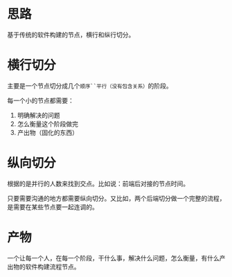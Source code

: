 # 思路
基于传统的软件构建的节点，横行和纵行切分。
# 横行切分
主要是一个节点切分成几个`顺序``平行（没有包含关系）`的阶段。

每一个小的节点都需要：

1. 明确解决的问题
2. 怎么衡量这个阶段做完
3. 产出物（固化的东西）

# 纵向切分
根据的是并行的人数来找到交点。比如说：前端后对接的节点时间。

只要需要沟通的地方都需要纵向切分。又比如，两个后端切分做一个完整的流程，是需要在某些节点要一起连调的。


# 产物
一个让每一个人，在每一个阶段，干什么事，解决什么问题，怎么衡量，有什么产出物的软件构建流程节点。

